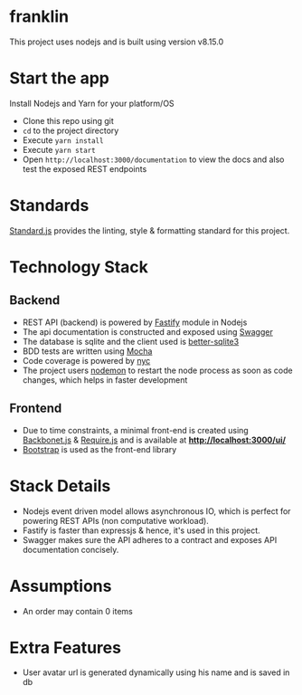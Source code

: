 # franklin

This project uses nodejs and is built using version v8.15.0

# Start the app
Install Nodejs and Yarn for your platform/OS
- Clone this repo using git
- `cd` to the project directory
- Execute `yarn install`
- Execute `yarn start`
- Open `http://localhost:3000/documentation` to view the docs and also test the exposed REST endpoints

# Standards
[Standard.js](https://standardjs.com/) provides the linting, style & formatting standard for this project.

# Technology Stack
## Backend
- REST API (backend) is powered by [Fastify](https://www.fastify.io/) module in Nodejs
- The api documentation is constructed and exposed using [Swagger](https://swagger.io/)
- The database is sqlite and the client used is [better-sqlite3](https://github.com/JoshuaWise/better-sqlite3)
- BDD tests are written using [Mocha](https://mochajs.org/)
- Code coverage is powered by [nyc](https://github.com/istanbuljs/nyc)
- The project users [nodemon](https://nodemon.io/) to restart the node process as soon as code changes, which helps in faster development
## Frontend
- Due to time constraints, a minimal front-end is created using [Backbonet.js](https://backbonejs.org/) & [Require.js](https://requirejs.org/) and is available at [**http://localhost:3000/ui/**](http://localhost:3000/ui/)
- [Bootstrap](https://getbootstrap.com/) is used as the front-end library


# Stack Details
- Nodejs event driven model allows asynchronous IO, which is perfect for powering REST APIs (non computative workload).
- Fastify is faster than expressjs & hence, it's used in this project.
- Swagger makes sure the API adheres to a contract and exposes API documentation concisely.

# Assumptions
- An order may contain 0 items

# Extra Features
- User avatar url is generated dynamically using his name and is saved in db

